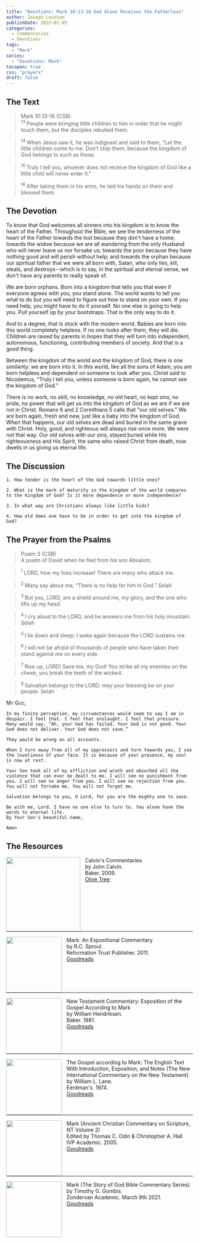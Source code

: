 ```yaml
---
title: "Devotions: Mark 10:13-16 God Alone Receives the Fatherless"
author: Joseph Louthan
publishDate: 2022-01-05
categories:
  - Commentaries
  - Devotions
tags:
  - "Mark"
series:
  - "Devotions: Mark"
tocopen: true
css: "prayers"
draft: false
---
```

## The Text

>Mark 10:13–16 (CSB)  
><sup> 13 </sup> People were bringing little children to him in order that he might touch them, but the disciples rebuked them. 

><sup> 14 </sup> When Jesus saw it, he was indignant and said to them, “Let the little children come to me. Don’t stop them, because the kingdom of God belongs to such as these. 

><sup> 15 </sup> Truly I tell you, whoever does not receive the kingdom of God like a little child will never enter it.” 

><sup> 16 </sup> After taking them in his arms, he laid his hands on them and blessed them.

## The Devotion

To know that God welcomes all sinners into his kingdom is to know the heart of the Father. Throughout the Bible, we see the tenderness of the heart of the Father towards the lost because they don't have a home; towards the widow because we are all wandering from the only Husband who will never leave us nor forsake us; towards the poor because they have nothing good and will perish without help; and towards the orphan because our spiritual father that we were all born with, Satan, who only lies, kill, steals, and destroys--which is to say, in the spiritual and eternal sense, we don't have any parents to really speak of. 

We are born orphans. Born into a kingdom that tells you that even if everyone agrees with you, you stand alone.  The world wants to tell you what to do but you will need to figure out how to stand on your own. If you need help, you might have to do it yourself. No one else is going to help you. Pull yourself up by your bootstraps. That is the only way to do it.

And to a degree, that is stock with the modern world. Babies are born into this world completely helpless. If no one looks after them, they will die. Children are raised by parents in hopes that they will turn into independent, autonomous, functioning, contributing members of society. And that is a good thing.

Between the kingdom of the world and the kingdom of God, there is one similarity: we are born into it. In this world, like all the sons of Adam, you are born helpless and dependent on someone to look after you. Christ said to Nicodemus, “Truly I tell you, unless someone is born again, he cannot see the kingdom of God.” 

There is no work, no skill, no knowledge, no old heart, no kept sins, no pride, no power that will get us into the kingdom of God as we are if we are not in Christ. Romans 6 and 2 Corinthians 5 calls that "our old selves." We are born again, fresh and new, just like a baby into the kingdom of God. When that happens, our old selves are dead and buried in the same grave with Christ. Holy, good, and righteous will always rise once more. We were not that way. Our old selves with our sins, stayed buried while His righteousness and His Spirit, the same who raised Christ from death, now dwells in us giving us eternal life.

## The Discussion

```text
1. How tender is the heart of the God towards little ones?
```

```text
2. What is the mark of maturity in the kingdom of the world compares to the kingdom of God? Is it more dependence or more independence?
```

```text
3. In what way are Christians always like little kids?
```

```text
4. How old does one have to be in order to get into the kingdom of God?
```

## The Prayer from the Psalms

>Psalm 3 (CSB)  
>A psalm of David when he fled from his son Absalom. 

><sup> 1 </sup> LORD, how my foes increase! There are many who attack me. 

><sup> 2 </sup> Many say about me, “There is no help for him in God.” Selah 

><sup> 3 </sup> But you, LORD, are a shield around me, my glory, and the one who lifts up my head. 

><sup> 4 </sup> I cry aloud to the LORD, and he answers me from his holy mountain. Selah 

><sup> 5 </sup> I lie down and sleep; I wake again because the LORD sustains me. 

><sup> 6 </sup> I will not be afraid of thousands of people who have taken their stand against me on every side. 

><sup> 7 </sup> Rise up, LORD! Save me, my God! You strike all my enemies on the cheek; you break the teeth of the wicked. 

><sup> 8 </sup> Salvation belongs to the LORD; may your blessing be on your people. Selah

<div style="font-variant: small-caps;">
  My God,
</div>

```text
In my finite perception, my circumstances would seem to say I am in despair. I feel that. I feel that onslaught. I feel that pressure.
Many would say, ”Ah, your God has failed. Your God is not good. Your God does not deliver. Your God does not save.”

They would be wrong on all accounts.

When I turn away from all of my oppressors and turn towards you, I see the loveliness of your face. It is because of your presence, my soul is now at rest.

Your Son took all of my affliction and wrath and absorbed all the violence that can ever be dealt to me. I will see no punishment from you. I will see no anger from you. I will see no rejection from you. You will not forsake me. You will not forget me.

Salvation belongs to you, O Lord, for you are the mighty one to save.

Be with me, Lord. I have no one else to turn to. You alone have the words to eternal life.
By Your Son's beautiful name,

Amen
```

<div style="page-break-after: always;"></div>


## The Resources

<p style="clear:both;">

<img src="/images/resources/commentary-calvin-set.png" align="left" width="200" style="padding-right: 10px" />Calvin's Commentaries.  
by John Calvin.  
Baker. 2009.  
[Olive Tree](https://www.olivetree.com/store/product.php?productid=17517)

<p style="clear:both;">

---

<img src="/images/resources/commentary-mark-sproul.jpg" align="left" width="150" style="padding-right: 10px" />Mark: An Expositional Commentary  
by R.C. Sproul.  
Reformation Trust Publisher. 2011.  
[Goodreads](https://www.goodreads.com/book/show/13329901-mark?ac=1&from_search=true&qid=AjPCOwNAXj&rank=1)

<p style="clear:both;">

---

<img src="/images/resources/commentary-mark-hendriksen.jpg" align="left" width="150" style="padding-right: 10px" />New Testament Commentary: Exposition of the Gospel According to Mark  
by William Hendriksen.  
Baker. 1981.  
[Goodreads](https://www.goodreads.com/book/show/2365098.Mark)

<p style="clear:both;">

---

<img src="/images/resources/commentary-mark-lane.jpg" align="left" width="150" style="padding-right: 10px" />The Gospel according to Mark: The English Text With Introduction, Exposition, and Notes (The New International Commentary on the New Testament)  
by William L. Lane.  
Eerdman's. 1974.  
[Goodreads](https://www.goodreads.com/book/show/978619.The_Gospel_of_Mark?from_search=true&from_srp=true&qid=UOUMUiJ7z4&rank=2)

<p style="clear:both;">

---

<img src="/images/resources/commentary-mark-oden.jpg" align="left" width="150" style="padding-right: 10px" />Mark (Ancient Christian Commentary on Scripture, NT Volume 2)  
Edited by Thomas C. Odin & Christopher A. Hall  
IVP Academic. 2005.  
[Goodreads](https://www.goodreads.com/book/show/33015669-mark)

<p style="clear:both;">

---

<img src="/images/resources/commentary-mark-gombis.jpg" align="left" width="150" style="padding-right: 10px" />Mark (The Story of God Bible Commentary Series)  
by Timothy G. Gombis.   
Zondervan Academic. March 9th 2021.  
[Goodreads](https://www.goodreads.com/book/show/54287613-mark)

<p style="clear:both;">
